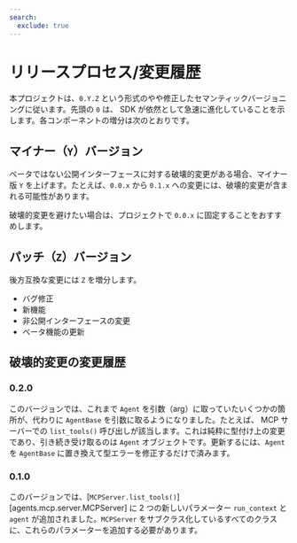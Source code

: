 ```yaml
---
search:
  exclude: true
---
```

# リリースプロセス/変更履歴

本プロジェクトは、`0.Y.Z` という形式のやや修正したセマンティックバージョニングに従います。先頭の `0` は、 SDK が依然として急速に進化していることを示します。各コンポーネントの増分は次のとおりです。

## マイナー（`Y`）バージョン

ベータではない公開インターフェースに対する破壊的変更がある場合、マイナー版 `Y` を上げます。たとえば、`0.0.x` から `0.1.x` への変更には、破壊的変更が含まれる可能性があります。

破壊的変更を避けたい場合は、プロジェクトで `0.0.x` に固定することをおすすめします。

## パッチ（`Z`）バージョン

後方互換な変更には `Z` を増分します。

-   バグ修正
-   新機能
-   非公開インターフェースの変更
-   ベータ機能の更新

## 破壊的変更の変更履歴

### 0.2.0

このバージョンでは、これまで `Agent` を引数（arg）に取っていたいくつかの箇所が、代わりに `AgentBase` を引数に取るようになりました。たとえば、 MCP サーバーでの `list_tools()` 呼び出しが該当します。これは純粋に型付け上の変更であり、引き続き受け取るのは `Agent` オブジェクトです。更新するには、`Agent` を `AgentBase` に置き換えて型エラーを修正するだけで済みます。

### 0.1.0

このバージョンでは、[`MCPServer.list_tools()`][agents.mcp.server.MCPServer] に 2 つの新しいパラメーター `run_context` と `agent` が追加されました。`MCPServer` をサブクラス化しているすべてのクラスに、これらのパラメーターを追加する必要があります。